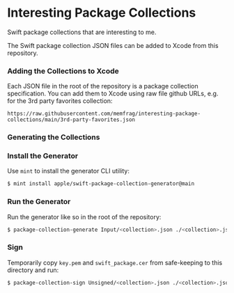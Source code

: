 # Interesting Package Collections

Swift package collections that are interesting to me.

The Swift package collection JSON files can be added to Xcode from this repository.

### Adding the Collections to Xcode

Each JSON file in the root of the repository is a package collection specification. You can add them to Xcode using raw file github URLs, e.g. for the 3rd party favorites collection:

```
https://raw.githubusercontent.com/memfrag/interesting-package-collections/main/3rd-party-favorites.json
```

### Generating the Collections

### Install the Generator

Use `mint` to install the generator CLI utility:

```bash
$ mint install apple/swift-package-collection-generator@main
```

### Run the Generator

Run the generator like so in the root of the repository:

```bash
$ package-collection-generate Input/<collection>.json ./<collection>.json --auth-token <github personal auth token>
```

### Sign

Temporarily copy `key.pem` and `swift_package.cer` from safe-keeping to this directory and run:

```bash
$ package-collection-sign Unsigned/<collection>.json ./<collection>.json key.pem swift_package.cer
```
